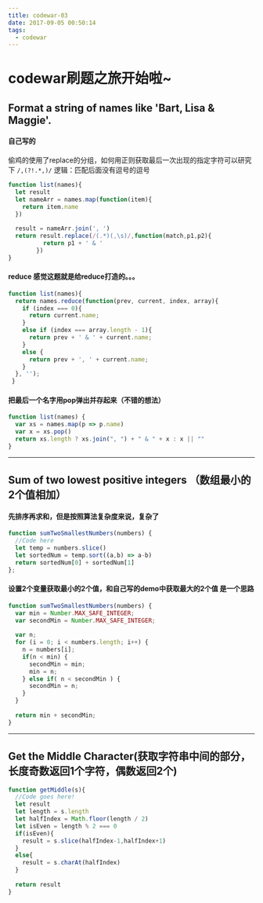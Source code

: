 ```yaml
---
title: codewar-03
date: 2017-09-05 00:50:14
tags:
  - codewar
---
```


# codewar刷题之旅开始啦~

## Format a string of names like 'Bart, Lisa & Maggie'.

#### 自己写的
偷鸡的使用了replace的分组，如何用正则获取最后一次出现的指定字符可以研究下
`/,(?!.*,)/`  逻辑：匹配后面没有逗号的逗号

```javascript
function list(names){
  let result
  let nameArr = names.map(function(item){
    return item.name
  })
  
  result = nameArr.join(', ')
  return result.replace(/(.*)(,\s)/,function(match,p1,p2){
		  return p1 + ' & '
		})
}
```

#### reduce 感觉这题就是给reduce打造的。。。
```javascript
function list(names){
  return names.reduce(function(prev, current, index, array){
    if (index === 0){
      return current.name;
    }
    else if (index === array.length - 1){
      return prev + ' & ' + current.name;
    } 
    else {
      return prev + ', ' + current.name;
    }
  }, '');
 }
```


#### 把最后一个名字用pop弹出并存起来（不错的想法）
```javascript
function list(names) {
  var xs = names.map(p => p.name)
  var x = xs.pop()
  return xs.length ? xs.join(", ") + " & " + x : x || ""
}
```

---

## Sum of two lowest positive integers （数组最小的2个值相加）

#### 先排序再求和，但是按照算法复杂度来说，复杂了
```javascript
function sumTwoSmallestNumbers(numbers) {  
  //Code here
  let temp = numbers.slice()
  let sortedNum = temp.sort((a,b) => a-b)
  return sortedNum[0] + sortedNum[1]
};
```

#### 设置2个变量获取最小的2个值，和自己写的demo中获取最大的2个值 是一个思路

```javascript
function sumTwoSmallestNumbers(numbers) {  
  var min = Number.MAX_SAFE_INTEGER;
  var secondMin = Number.MAX_SAFE_INTEGER;
  
  var n;
  for (i = 0; i < numbers.length; i++) {
    n = numbers[i];
    if(n < min) {
      secondMin = min;
      min = n;
    } else if( n < secondMin ) {
      secondMin = n;
    }
  }
  
  return min + secondMin;
}
```

---

## Get the Middle Character(获取字符串中间的部分，长度奇数返回1个字符，偶数返回2个)

```javascript
function getMiddle(s){
  //Code goes here!
  let result
  let length = s.length
  let halfIndex = Math.floor(length / 2)
  let isEven = length % 2 === 0
  if(isEven){
    result = s.slice(halfIndex-1,halfIndex+1)
  }
  else{
    result = s.charAt(halfIndex)
  }
  
  return result
}
```